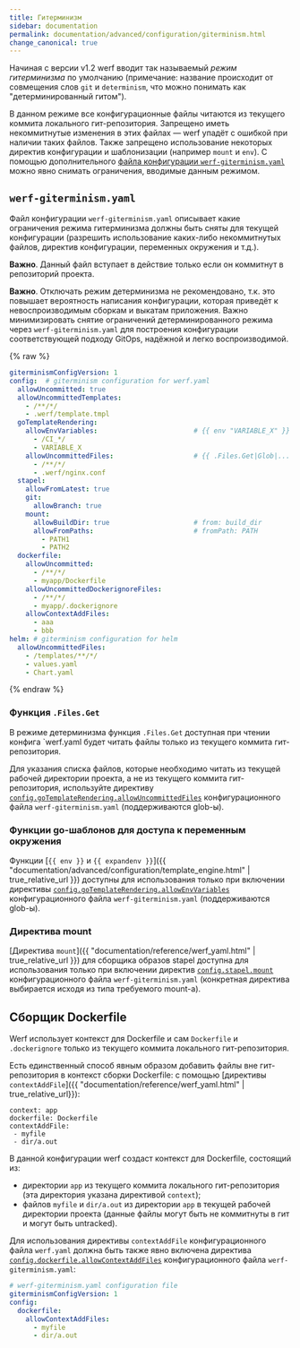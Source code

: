 ```yaml
---
title: Гитерминизм
sidebar: documentation
permalink: documentation/advanced/configuration/giterminism.html
change_canonical: true
---
```


Начиная с версии v1.2 werf вводит так называемый _режим гитерминизма_ по умолчанию (примечание: название происходит от совмещения слов `git` и `determinism`, что можно понимать как "детерминированный гитом").

В данном режиме все конфигурационные файлы читаются из текущего коммита локального гит-репозитория. Запрещено иметь некоммитнутые изменения в этих файлах — werf упадёт с ошибкой при наличии таких файлов. Также запрещено использование некоторых директив конфигурации и шаблонизации (например `mount` и `env`). С помощью дополнительного [файла конфигурации `werf-giterminism.yaml`](#werf-giterminismyaml) можно явно снимать ограничения, вводимые данным режимом.

## `werf-giterminism.yaml`

Файл конфигурации `werf-giterminism.yaml` описывает какие ограничения режима гитерминизма должны быть сняты для текущей конфигурации (разрешить использование каких-либо некоммитнутых файлов, директив конфигурации, переменных окружения и т.д.).

**Важно**. Данный файл вступает в действие только если он коммитнут в репозиторий проекта.

**Важно**. Отключать режим детерминизма не рекомендовано, т.к. это повышает вероятность написания конфигурации, которая приведёт к невоспроизводимым сборкам и выкатам приложения. Важно минимизировать снятие ограничений детерминированного режима через `werf-giterminism.yaml` для построения конфигурации соответствующей подходу GitOps, надёжной и легко воспроизводимой.

{% raw %}
```yaml
giterminismConfigVersion: 1
config:  # giterminism configuration for werf.yaml
  allowUncommitted: true
  allowUncommittedTemplates:
    - /**/*/
    - .werf/template.tmpl
  goTemplateRendering:
    allowEnvVariables:                        # {{ env "VARIABLE_X" }}
      - /CI_*/
      - VARIABLE_X
    allowUncommittedFiles:                    # {{ .Files.Get|Glob|... "PATH1" }}
      - /**/*/
      - .werf/nginx.conf
  stapel:
    allowFromLatest: true
    git:
      allowBranch: true
    mount:
      allowBuildDir: true                     # from: build_dir
      allowFromPaths:                         # fromPath: PATH
        - PATH1
        - PATH2
  dockerfile:
    allowUncommitted:
      - /**/*/
      - myapp/Dockerfile
    allowUncommittedDockerignoreFiles:
      - /**/*/
      - myapp/.dockerignore
    allowContextAddFiles:
      - aaa
      - bbb
helm: # giterminism configuration for helm
  allowUncommittedFiles:
    - /templates/**/*/
    - values.yaml
    - Chart.yaml
```
{% endraw %}

### Функция `.Files.Get`

В режиме детерминизма функция `.Files.Get` доступная при чтении конфига `werf.yaml будет читать файлы только из текущего коммита гит-репозитория.

Для указания списка файлов, которые необходимо читать из текущей рабочей директории проекта, а не из текущего коммита гит-репозитория, используйте директиву [`config.goTemplateRendering.allowUncommittedFiles`](#werf-giterminismyaml) конфигурационного файла `werf-giterminism.yaml` (поддерживаются glob-ы).

### Функции go-шаблонов для доступа к переменным окружения

Функции [`{{ env }}` и `{{ expandenv }}`]({{ "documentation/advanced/configuration/template_engine.html" | true_relative_url }}) доступны для использования только при включении директивы [`config.goTemplateRendering.allowEnvVariables`](#werf-giterminismyaml) конфигурационного файла `werf-giterminism.yaml` (поддерживаются glob-ы).

### Директива mount

[Директива `mount`]({{ "documentation/reference/werf_yaml.html" | true_relative_url }}) для сборщика образов stapel доступна для использования только при включении директив [`config.stapel.mount`](#werf-giterminismyaml) конфигурационного файла `werf-giterminism.yaml` (конкретная директива выбирается исходя из типа требуемого mount-а).

## Сборщик Dockerfile

Werf использует контекст для Dockerfile и сам `Dockerfile` и `.dockerignore` только из текущего коммита локального гит-репозитория.

Есть единственный способ явным образом добавить файлы вне гит-репозитория в контекст сборки Dockerfile: с помощью [директивы `contextAddFile`]({{ "documentation/reference/werf_yaml.html" | true_relative_url}}):

```
context: app
dockerfile: Dockerfile
contextAddFile:
 - myfile
 - dir/a.out
```

В данной конфигурации werf создаст контекст для Dockerfile, состоящий из:
 - директории `app` из текущего коммита локального гит-репозитория (эта директория указана директивой `context`);
 - файлов `myfile` и `dir/a.out` из директории `app` в текущей рабочей директории проекта (данные файлы могут быть не коммитнуты в гит и могут быть untracked).

Для использования директивы `contextAddFile` конфигурационного файла `werf.yaml` должна быть также явно включена директива [`config.dockerfile.allowContextAddFiles`](#werf-giterminismyaml) конфигурационного файла `werf-giterminism.yaml`:

```yaml
# werf-giterminism.yaml configuration file
giterminismConfigVersion: 1
config:
  dockerfile:
    allowContextAddFiles:
      - myfile
      - dir/a.out
```
